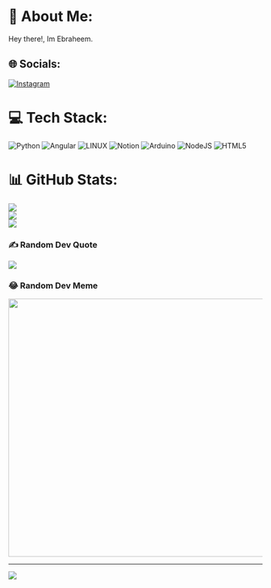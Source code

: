 
# 💫 About Me:
Hey there!, Im Ebraheem. 


## 🌐 Socials:
[![Instagram](https://img.shields.io/badge/Instagram-%23E4405F.svg?logo=Instagram&logoColor=white)](https://www.instagram.com/ebraheem__55/) 

# 💻 Tech Stack:
![Python](https://img.shields.io/badge/python-3670A0?style=for-the-badge&logo=python&logoColor=ffdd54) ![Angular](https://img.shields.io/badge/angular-%23DD0031.svg?style=for-the-badge&logo=angular&logoColor=white) ![LINUX](https://img.shields.io/badge/Linux-FCC624?style=for-the-badge&logo=linux&logoColor=black) ![Notion](https://img.shields.io/badge/Notion-%23000000.svg?style=for-the-badge&logo=notion&logoColor=white) ![Arduino](https://img.shields.io/badge/-Arduino-00979D?style=for-the-badge&logo=Arduino&logoColor=white) ![NodeJS](https://img.shields.io/badge/node.js-6DA55F?style=for-the-badge&logo=node.js&logoColor=white) ![HTML5](https://img.shields.io/badge/html5-%23E34F26.svg?style=for-the-badge&logo=html5&logoColor=white)
# 📊 GitHub Stats:
![](https://github-readme-stats.vercel.app/api?username=therealebraheem&theme=dracula&hide_border=false&include_all_commits=true&count_private=true)<br/>
![](https://github-readme-streak-stats.herokuapp.com/?user=therealebraheem&theme=dracula&hide_border=false)<br/>
![](https://github-readme-stats.vercel.app/api/top-langs/?username=therealebraheem&theme=dracula&hide_border=false&include_all_commits=true&count_private=true&layout=compact)

### ✍️ Random Dev Quote
![](https://quotes-github-readme.vercel.app/api?type=horizontal&theme=radical)

### 😂 Random Dev Meme
<img src="https://rm.up.railway.app/" width="512px"/>

---
[![](https://visitcount.itsvg.in/api?id=therealebraheem&icon=0&color=0)](https://visitcount.itsvg.in)

<!-- Proudly created with GPRM ( https://gprm.itsvg.in ) -->
